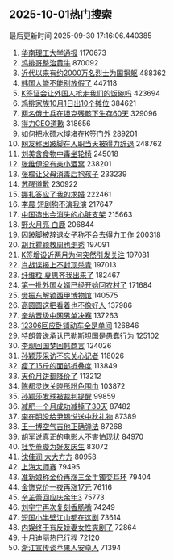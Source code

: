 ## 2025-10-01热门搜索 
最后更新时间 2025-09-30 17:16:06.440385 
1. [华南理工大学通报](https://s.weibo.com/weibo?q=%23%E5%8D%8E%E5%8D%97%E7%90%86%E5%B7%A5%E5%A4%A7%E5%AD%A6%E9%80%9A%E6%8A%A5%23&t=31&band_rank=1&Refer=top) 1170673
1. [鸡排哥整治黄牛](https://s.weibo.com/weibo?q=%E9%B8%A1%E6%8E%92%E5%93%A5%E6%95%B4%E6%B2%BB%E9%BB%84%E7%89%9B&t=31&band_rank=2&Refer=top) 870092
1. [近代以来有约2000万名烈士为国捐躯](https://s.weibo.com/weibo?q=%23%E8%BF%91%E4%BB%A3%E4%BB%A5%E6%9D%A5%E6%9C%89%E7%BA%A62000%E4%B8%87%E5%90%8D%E7%83%88%E5%A3%AB%E4%B8%BA%E5%9B%BD%E6%8D%90%E8%BA%AF%23&t=31&band_rank=3&Refer=top) 488362
1. [韩国人能不能别放假了](https://s.weibo.com/weibo?q=%23%E9%9F%A9%E5%9B%BD%E4%BA%BA%E8%83%BD%E4%B8%8D%E8%83%BD%E5%88%AB%E6%94%BE%E5%81%87%E4%BA%86%23&t=31&band_rank=4&Refer=top) 447118
1. [K签证会让外国人抢走我们的饭碗吗](https://s.weibo.com/weibo?q=%23K%E7%AD%BE%E8%AF%81%E4%BC%9A%E8%AE%A9%E5%A4%96%E5%9B%BD%E4%BA%BA%E6%8A%A2%E8%B5%B0%E6%88%91%E4%BB%AC%E7%9A%84%E9%A5%AD%E7%A2%97%E5%90%97%23&t=31&band_rank=5&Refer=top) 423694
1. [鸡排家族10月1日出10个摊位](https://s.weibo.com/weibo?q=%23%E9%B8%A1%E6%8E%92%E5%AE%B6%E6%97%8F10%E6%9C%881%E6%97%A5%E5%87%BA10%E4%B8%AA%E6%91%8A%E4%BD%8D%23&t=31&band_rank=6&Refer=top) 384621
1. [两名俄士兵在坦克残骸下生存60天](https://s.weibo.com/weibo?q=%23%E4%B8%A4%E5%90%8D%E4%BF%84%E5%A3%AB%E5%85%B5%E5%9C%A8%E5%9D%A6%E5%85%8B%E6%AE%8B%E9%AA%B8%E4%B8%8B%E7%94%9F%E5%AD%9860%E5%A4%A9%23&t=31&band_rank=7&Refer=top) 329096
1. [得力CEO道歉](https://s.weibo.com/weibo?q=%23%E5%BE%97%E5%8A%9BCEO%E9%81%93%E6%AD%89%23&t=31&band_rank=8&Refer=top) 318656
1. [如何把水硕水博堵在K签门外](https://s.weibo.com/weibo?q=%23%E5%A6%82%E4%BD%95%E6%8A%8A%E6%B0%B4%E7%A1%95%E6%B0%B4%E5%8D%9A%E5%A0%B5%E5%9C%A8K%E7%AD%BE%E9%97%A8%E5%A4%96%23&t=31&band_rank=9&Refer=top) 289201
1. [网友称因跛脚在入职当天被得力辞退](https://s.weibo.com/weibo?q=%23%E7%BD%91%E5%8F%8B%E7%A7%B0%E5%9B%A0%E8%B7%9B%E8%84%9A%E5%9C%A8%E5%85%A5%E8%81%8C%E5%BD%93%E5%A4%A9%E8%A2%AB%E5%BE%97%E5%8A%9B%E8%BE%9E%E9%80%80%23&t=31&band_rank=10&Refer=top) 248762
1. [刘美含食物中毒坐轮椅](https://s.weibo.com/weibo?q=%E5%88%98%E7%BE%8E%E5%90%AB%E9%A3%9F%E7%89%A9%E4%B8%AD%E6%AF%92%E5%9D%90%E8%BD%AE%E6%A4%85&t=31&band_rank=11&Refer=top) 245018
1. [张维伊没有亲小酒窝](https://s.weibo.com/weibo?q=%23%E5%BC%A0%E7%BB%B4%E4%BC%8A%E6%B2%A1%E6%9C%89%E4%BA%B2%E5%B0%8F%E9%85%92%E7%AA%9D%23&t=31&band_rank=12&Refer=top) 238201
1. [张檬让父母消毒后抱孩子](https://s.weibo.com/weibo?q=%23%E5%BC%A0%E6%AA%AC%E8%AE%A9%E7%88%B6%E6%AF%8D%E6%B6%88%E6%AF%92%E5%90%8E%E6%8A%B1%E5%AD%A9%E5%AD%90%23&t=31&band_rank=13&Refer=top) 233239
1. [苏醒道歉](https://s.weibo.com/weibo?q=%E8%8B%8F%E9%86%92%E9%81%93%E6%AD%89&t=31&band_rank=14&Refer=top) 230922
1. [娜扎答应了我的求婚](https://s.weibo.com/weibo?q=%E5%A8%9C%E6%89%8E%E7%AD%94%E5%BA%94%E4%BA%86%E6%88%91%E7%9A%84%E6%B1%82%E5%A9%9A&t=31&band_rank=15&Refer=top) 222461
1. [李晨 短剧狗不演我演](https://s.weibo.com/weibo?q=%E6%9D%8E%E6%99%A8%20%E7%9F%AD%E5%89%A7%E7%8B%97%E4%B8%8D%E6%BC%94%E6%88%91%E6%BC%94&t=31&band_rank=16&Refer=top) 217647
1. [中国造出会消失的心脏支架](https://s.weibo.com/weibo?q=%23%E4%B8%AD%E5%9B%BD%E9%80%A0%E5%87%BA%E4%BC%9A%E6%B6%88%E5%A4%B1%E7%9A%84%E5%BF%83%E8%84%8F%E6%94%AF%E6%9E%B6%23&t=31&band_rank=17&Refer=top) 215663
1. [野火月亮 白鹿](https://s.weibo.com/weibo?q=%E9%87%8E%E7%81%AB%E6%9C%88%E4%BA%AE%20%E7%99%BD%E9%B9%BF&t=31&band_rank=18&Refer=top) 206844
1. [因跛脚被辞退女子称不会去得力工作](https://s.weibo.com/weibo?q=%23%E5%9B%A0%E8%B7%9B%E8%84%9A%E8%A2%AB%E8%BE%9E%E9%80%80%E5%A5%B3%E5%AD%90%E7%A7%B0%E4%B8%8D%E4%BC%9A%E5%8E%BB%E5%BE%97%E5%8A%9B%E5%B7%A5%E4%BD%9C%23&t=31&band_rank=19&Refer=top) 200318
1. [胡兵瞿颖教周也走秀](https://s.weibo.com/weibo?q=%23%E8%83%A1%E5%85%B5%E7%9E%BF%E9%A2%96%E6%95%99%E5%91%A8%E4%B9%9F%E8%B5%B0%E7%A7%80%23&t=31&band_rank=20&Refer=top) 197091
1. [K签增设近两月为何突然引发关注](https://s.weibo.com/weibo?q=%23K%E7%AD%BE%E5%A2%9E%E8%AE%BE%E8%BF%91%E4%B8%A4%E6%9C%88%E4%B8%BA%E4%BD%95%E7%AA%81%E7%84%B6%E5%BC%95%E5%8F%91%E5%85%B3%E6%B3%A8%23&t=31&band_rank=21&Refer=top) 197081
1. [肖战谍报上不封顶杀青](https://s.weibo.com/weibo?q=%E8%82%96%E6%88%98%E8%B0%8D%E6%8A%A5%E4%B8%8A%E4%B8%8D%E5%B0%81%E9%A1%B6%E6%9D%80%E9%9D%92&t=31&band_rank=22&Refer=top) 197013
1. [纤维粒 夏思齐我出来了](https://s.weibo.com/weibo?q=%E7%BA%A4%E7%BB%B4%E7%B2%92%20%E5%A4%8F%E6%80%9D%E9%BD%90%E6%88%91%E5%87%BA%E6%9D%A5%E4%BA%86&t=31&band_rank=23&Refer=top) 182467
1. [第一批外国女婿已经开始回农村了](https://s.weibo.com/weibo?q=%E7%AC%AC%E4%B8%80%E6%89%B9%E5%A4%96%E5%9B%BD%E5%A5%B3%E5%A9%BF%E5%B7%B2%E7%BB%8F%E5%BC%80%E5%A7%8B%E5%9B%9E%E5%86%9C%E6%9D%91%E4%BA%86&t=31&band_rank=24&Refer=top) 171684
1. [樊振东解锁西甲博物馆](https://s.weibo.com/weibo?q=%E6%A8%8A%E6%8C%AF%E4%B8%9C%E8%A7%A3%E9%94%81%E8%A5%BF%E7%94%B2%E5%8D%9A%E7%89%A9%E9%A6%86&t=31&band_rank=25&Refer=top) 140575
1. [高圆圆这把看着也不像好人](https://s.weibo.com/weibo?q=%E9%AB%98%E5%9C%86%E5%9C%86%E8%BF%99%E6%8A%8A%E7%9C%8B%E7%9D%80%E4%B9%9F%E4%B8%8D%E5%83%8F%E5%A5%BD%E4%BA%BA&t=31&band_rank=26&Refer=top) 137986
1. [辛纳晋级中网男单决赛](https://s.weibo.com/weibo?q=%23%E8%BE%9B%E7%BA%B3%E6%99%8B%E7%BA%A7%E4%B8%AD%E7%BD%91%E7%94%B7%E5%8D%95%E5%86%B3%E8%B5%9B%23&t=31&band_rank=27&Refer=top) 137263
1. [12306回应卧铺动车全是单间](https://s.weibo.com/weibo?q=%2312306%E5%9B%9E%E5%BA%94%E5%8D%A7%E9%93%BA%E5%8A%A8%E8%BD%A6%E5%85%A8%E6%98%AF%E5%8D%95%E9%97%B4%23&t=31&band_rank=28&Refer=top) 126846
1. [特朗普说承认巴勒斯坦国是愚蠢行为](https://s.weibo.com/weibo?q=%23%E7%89%B9%E6%9C%97%E6%99%AE%E8%AF%B4%E6%89%BF%E8%AE%A4%E5%B7%B4%E5%8B%92%E6%96%AF%E5%9D%A6%E5%9B%BD%E6%98%AF%E6%84%9A%E8%A0%A2%E8%A1%8C%E4%B8%BA%23&t=31&band_rank=29&Refer=top) 125102
1. [李现回国梦回韩商言](https://s.weibo.com/weibo?q=%E6%9D%8E%E7%8E%B0%E5%9B%9E%E5%9B%BD%E6%A2%A6%E5%9B%9E%E9%9F%A9%E5%95%86%E8%A8%80&t=31&band_rank=30&Refer=top) 124026
1. [孙颖莎采访不忘关心记者](https://s.weibo.com/weibo?q=%E5%AD%99%E9%A2%96%E8%8E%8E%E9%87%87%E8%AE%BF%E4%B8%8D%E5%BF%98%E5%85%B3%E5%BF%83%E8%AE%B0%E8%80%85&t=31&band_rank=31&Refer=top) 118026
1. [瘦了15斤的面部折叠度](https://s.weibo.com/weibo?q=%E7%98%A6%E4%BA%8615%E6%96%A4%E7%9A%84%E9%9D%A2%E9%83%A8%E6%8A%98%E5%8F%A0%E5%BA%A6&t=31&band_rank=32&Refer=top) 113849
1. [天价月饼都降价了](https://s.weibo.com/weibo?q=%23%E5%A4%A9%E4%BB%B7%E6%9C%88%E9%A5%BC%E9%83%BD%E9%99%8D%E4%BB%B7%E4%BA%86%23&t=31&band_rank=33&Refer=top) 113212
1. [陈都灵送关晓彤粉色围巾](https://s.weibo.com/weibo?q=%23%E9%99%88%E9%83%BD%E7%81%B5%E9%80%81%E5%85%B3%E6%99%93%E5%BD%A4%E7%B2%89%E8%89%B2%E5%9B%B4%E5%B7%BE%23&t=31&band_rank=34&Refer=top) 103872
1. [孙颖莎发球被裁判提醒](https://s.weibo.com/weibo?q=%E5%AD%99%E9%A2%96%E8%8E%8E%E5%8F%91%E7%90%83%E8%A2%AB%E8%A3%81%E5%88%A4%E6%8F%90%E9%86%92&t=31&band_rank=35&Refer=top) 99859
1. [减肥一个月成功减掉了30天](https://s.weibo.com/weibo?q=%E5%87%8F%E8%82%A5%E4%B8%80%E4%B8%AA%E6%9C%88%E6%88%90%E5%8A%9F%E5%87%8F%E6%8E%89%E4%BA%8630%E5%A4%A9&t=31&band_rank=36&Refer=top) 87482
1. [李在明没给尹锡悦送中秋礼物](https://s.weibo.com/weibo?q=%23%E6%9D%8E%E5%9C%A8%E6%98%8E%E6%B2%A1%E7%BB%99%E5%B0%B9%E9%94%A1%E6%82%A6%E9%80%81%E4%B8%AD%E7%A7%8B%E7%A4%BC%E7%89%A9%23&t=31&band_rank=37&Refer=top) 87389
1. [王一博空气吉他正确弹法](https://s.weibo.com/weibo?q=%E7%8E%8B%E4%B8%80%E5%8D%9A%E7%A9%BA%E6%B0%94%E5%90%89%E4%BB%96%E6%AD%A3%E7%A1%AE%E5%BC%B9%E6%B3%95&t=31&band_rank=38&Refer=top) 87268
1. [胡军说真正的电影人不害怕现状](https://s.weibo.com/weibo?q=%23%E8%83%A1%E5%86%9B%E8%AF%B4%E7%9C%9F%E6%AD%A3%E7%9A%84%E7%94%B5%E5%BD%B1%E4%BA%BA%E4%B8%8D%E5%AE%B3%E6%80%95%E7%8E%B0%E7%8A%B6%23&t=31&band_rank=39&Refer=top) 84970
1. [杜华董璇为好友庆生](https://s.weibo.com/weibo?q=%E6%9D%9C%E5%8D%8E%E8%91%A3%E7%92%87%E4%B8%BA%E5%A5%BD%E5%8F%8B%E5%BA%86%E7%94%9F&t=31&band_rank=40&Refer=top) 83072
1. [沈佳润 大大方方](https://s.weibo.com/weibo?q=%E6%B2%88%E4%BD%B3%E6%B6%A6%20%E5%A4%A7%E5%A4%A7%E6%96%B9%E6%96%B9&t=31&band_rank=41&Refer=top) 80958
1. [上海大师赛](https://s.weibo.com/weibo?q=%E4%B8%8A%E6%B5%B7%E5%A4%A7%E5%B8%88%E8%B5%9B&t=31&band_rank=42&Refer=top) 79495
1. [准新娘称金价再涨三金手镯变耳环](https://s.weibo.com/weibo?q=%23%E5%87%86%E6%96%B0%E5%A8%98%E7%A7%B0%E9%87%91%E4%BB%B7%E5%86%8D%E6%B6%A8%E4%B8%89%E9%87%91%E6%89%8B%E9%95%AF%E5%8F%98%E8%80%B3%E7%8E%AF%23&t=31&band_rank=43&Refer=top) 79404
1. [金饰克价一夜再涨17元](https://s.weibo.com/weibo?q=%23%E9%87%91%E9%A5%B0%E5%85%8B%E4%BB%B7%E4%B8%80%E5%A4%9C%E5%86%8D%E6%B6%A817%E5%85%83%23&t=31&band_rank=44&Refer=top) 76116
1. [辛芷蕾回应庆余年3](https://s.weibo.com/weibo?q=%23%E8%BE%9B%E8%8A%B7%E8%95%BE%E5%9B%9E%E5%BA%94%E5%BA%86%E4%BD%99%E5%B9%B43%23&t=31&band_rank=45&Refer=top) 75773
1. [刘宇宁再次复刻香肠嘴](https://s.weibo.com/weibo?q=%E5%88%98%E5%AE%87%E5%AE%81%E5%86%8D%E6%AC%A1%E5%A4%8D%E5%88%BB%E9%A6%99%E8%82%A0%E5%98%B4&t=31&band_rank=46&Refer=top) 74249
1. [短国小半壁江山都在这剧](https://s.weibo.com/weibo?q=%E7%9F%AD%E5%9B%BD%E5%B0%8F%E5%8D%8A%E5%A3%81%E6%B1%9F%E5%B1%B1%E9%83%BD%E5%9C%A8%E8%BF%99%E5%89%A7&t=31&band_rank=47&Refer=top) 73614
1. [内娱终于有反娇妻女性爽剧了](https://s.weibo.com/weibo?q=%E5%86%85%E5%A8%B1%E7%BB%88%E4%BA%8E%E6%9C%89%E5%8F%8D%E5%A8%87%E5%A6%BB%E5%A5%B3%E6%80%A7%E7%88%BD%E5%89%A7%E4%BA%86&t=31&band_rank=48&Refer=top) 72864
1. [十月迪丽热巴行程](https://s.weibo.com/weibo?q=%23%E5%8D%81%E6%9C%88%E8%BF%AA%E4%B8%BD%E7%83%AD%E5%B7%B4%E8%A1%8C%E7%A8%8B%23&t=31&band_rank=49&Refer=top) 72120
1. [浙江宣传谈苹果人安卓人](https://s.weibo.com/weibo?q=%23%E6%B5%99%E6%B1%9F%E5%AE%A3%E4%BC%A0%E8%B0%88%E8%8B%B9%E6%9E%9C%E4%BA%BA%E5%AE%89%E5%8D%93%E4%BA%BA%23&t=31&band_rank=50&Refer=top) 71394
